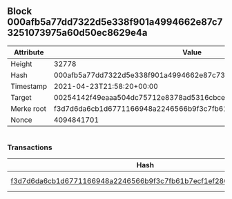 ## Block 000afb5a77dd7322d5e338f901a4994662e87c73251073975a60d50ec8629e4a

Attribute | Value
--- | ---
Height | 32778
Hash | 000afb5a77dd7322d5e338f901a4994662e87c73251073975a60d50ec8629e4a
Timestamp | 2021-04-23T21:58:20+00:00
Target | 00254142f49eaaa504dc75712e8378ad5316cbcead634704b3734b6271167cc4
Merke root | f3d7d6da6cb1d6771166948a2246566b9f3c7fb61b7ecf1ef280e3c8316c79c6
Nonce | 4094841701

```

```

### Transactions

Hash | Amount
--- | ---
[f3d7d6da6cb1d6771166948a2246566b9f3c7fb61b7ecf1ef280e3c8316c79c6](f3d7d6da6cb1d6771166948a2246566b9f3c7fb61b7ecf1ef280e3c8316c79c6.md) | 10.00000000 SKEPTI 

